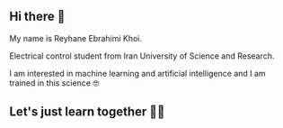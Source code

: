 <h2>Hi there 👋</h2>

My name is Reyhane Ebrahimi Khoi.

Electrical control student from Iran University of Science and Research.

I am interested in machine learning and artificial intelligence and I am trained in this science 🤓

<h2>Let's just learn together 🦾😉
